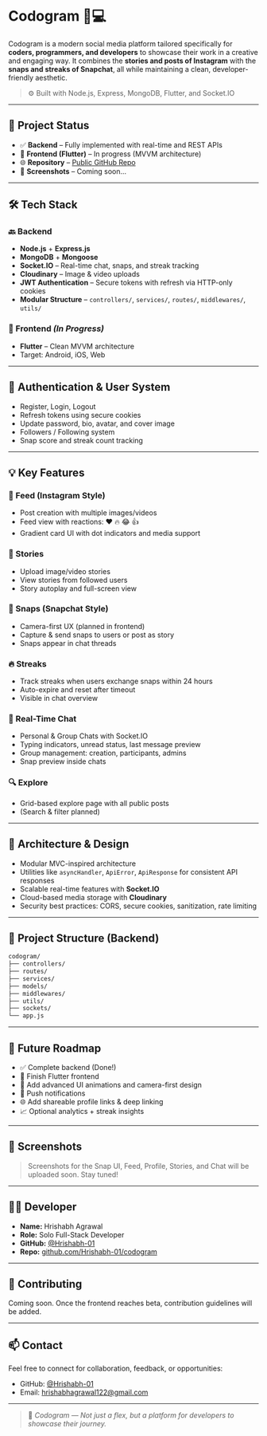 
# Codogram 📸💻

Codogram is a modern social media platform tailored specifically for **coders, programmers, and developers** to showcase their work in a creative and engaging way. It combines the **stories and posts of Instagram** with the **snaps and streaks of Snapchat**, all while maintaining a clean, developer-friendly aesthetic.

> ⚙️ Built with Node.js, Express, MongoDB, Flutter, and Socket.IO

---

## 🚀 Project Status

- ✅ **Backend** – Fully implemented with real-time and REST APIs
- 🔧 **Frontend (Flutter)** – In progress (MVVM architecture)
- 🌐 **Repository** – [Public GitHub Repo](https://github.com/Hrishabh-01/codogram)
- 📸 **Screenshots** – Coming soon...

---

## 🛠️ Tech Stack

### 🔙 Backend
- **Node.js** + **Express.js**
- **MongoDB** + **Mongoose**
- **Socket.IO** – Real-time chat, snaps, and streak tracking
- **Cloudinary** – Image & video uploads
- **JWT Authentication** – Secure tokens with refresh via HTTP-only cookies
- **Modular Structure** – `controllers/`, `services/`, `routes/`, `middlewares/`, `utils/`

### 📱 Frontend *(In Progress)*
- **Flutter** – Clean MVVM architecture
- Target: Android, iOS, Web

---

## 🔐 Authentication & User System
- Register, Login, Logout
- Refresh tokens using secure cookies
- Update password, bio, avatar, and cover image
- Followers / Following system
- Snap score and streak count tracking

---

## 💡 Key Features

### 📰 Feed (Instagram Style)
- Post creation with multiple images/videos
- Feed view with reactions: ❤️ 🔥 😂 👍
- Gradient card UI with dot indicators and media support

### 📖 Stories
- Upload image/video stories
- View stories from followed users
- Story autoplay and full-screen view

### 📸 Snaps (Snapchat Style)
- Camera-first UX (planned in frontend)
- Capture & send snaps to users or post as story
- Snaps appear in chat threads

### 🔥 Streaks
- Track streaks when users exchange snaps within 24 hours
- Auto-expire and reset after timeout
- Visible in chat overview

### 💬 Real-Time Chat
- Personal & Group Chats with Socket.IO
- Typing indicators, unread status, last message preview
- Group management: creation, participants, admins
- Snap preview inside chats

### 🔍 Explore
- Grid-based explore page with all public posts
- (Search & filter planned)

---

## 🧠 Architecture & Design

- Modular MVC-inspired architecture
- Utilities like `asyncHandler`, `ApiError`, `ApiResponse` for consistent API responses
- Scalable real-time features with **Socket.IO**
- Cloud-based media storage with **Cloudinary**
- Security best practices: CORS, secure cookies, sanitization, rate limiting

---

## 📁 Project Structure (Backend)

```bash
codogram/
├── controllers/
├── routes/
├── services/
├── models/
├── middlewares/
├── utils/
├── sockets/
└── app.js
```

---

## 🔮 Future Roadmap

- ✅ Complete backend (Done!)
- 🚧 Finish Flutter frontend
- 🎨 Add advanced UI animations and camera-first design
- 📲 Push notifications
- 🌐 Add shareable profile links & deep linking
- 📈 Optional analytics + streak insights

---

## 📸 Screenshots

> Screenshots for the Snap UI, Feed, Profile, Stories, and Chat will be uploaded soon. Stay tuned!

---

## 👨‍💻 Developer

- **Name:** Hrishabh Agrawal
- **Role:** Solo Full-Stack Developer
- **GitHub:** [@Hrishabh-01](https://github.com/Hrishabh-01)
- **Repo:** [github.com/Hrishabh-01/codogram](https://github.com/Hrishabh-01/codogram)

---

## 🤝 Contributing

Coming soon. Once the frontend reaches beta, contribution guidelines will be added.

---

## 📫 Contact

Feel free to connect for collaboration, feedback, or opportunities:

- GitHub: [@Hrishabh-01](https://github.com/Hrishabh-01)
- Email: hrishabhagrawal122@gmail.com

---

> 💬 *Codogram — Not just a flex, but a platform for developers to showcase their journey.*
